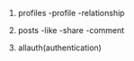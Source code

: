 1. profiles
    -profile
    -relationship

2. posts
    -like
    -share
    -comment
    
3. allauth(authentication)